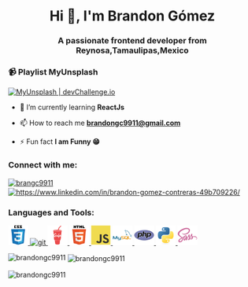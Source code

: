 <h1 align="center">Hi 👋, I'm Brandon Gómez</h1>
<h3 align="center">A passionate frontend developer from Reynosa,Tamaulipas,Mexico</h3>

### 📹 Playlist MyUnsplash 
<a href='https://youtube.com/playlist?list=PL3DIVY-hAxSyq-ePNRZE0Jz1VRfwfXWNc&si=8C8KhAqShji4Koxp' target='_blank'>
  <img width='30%' src='https://i.ytimg.com/vi/tmqhkwx6gjk/hqdefault.jpg?sqp=-oaymwExCNACELwBSFryq4qpAyMIARUAAIhCGAHwAQH4Af4JgALQBYoCDAgAEAEYNSATKH8wDw==&rs=AOn4CLDyeKJcx08cx_0-c0ImuVtBg9qCPg' alt='MyUnsplash | devChallenge.io' />
</a>

- 🌱 I’m currently learning **ReactJs**

- 📫 How to reach me **brandongc9911@gmail.com**

- ⚡ Fun fact **I am Funny 😁**

<h3 align="left">Connect with me:</h3>
<p align="left">
<a href="https://twitter.com/brangc9911" target="blank"><img align="center" src="https://raw.githubusercontent.com/rahuldkjain/github-profile-readme-generator/master/src/images/icons/Social/twitter.svg" alt="brangc9911" height="30" width="40" /></a>
<a href="https://linkedin.com/in/https://www.linkedin.com/in/brandon-gomez-contreras-49b709226/" target="blank"><img align="center" src="https://raw.githubusercontent.com/rahuldkjain/github-profile-readme-generator/master/src/images/icons/Social/linked-in-alt.svg" alt="https://www.linkedin.com/in/brandon-gomez-contreras-49b709226/" height="30" width="40" /></a>
</p>

<h3 align="left">Languages and Tools:</h3>
<p align="left"> <a href="https://www.w3schools.com/css/" target="_blank" rel="noreferrer"> <img src="https://raw.githubusercontent.com/devicons/devicon/master/icons/css3/css3-original-wordmark.svg" alt="css3" width="40" height="40"/> </a> <a href="https://git-scm.com/" target="_blank" rel="noreferrer"> <img src="https://www.vectorlogo.zone/logos/git-scm/git-scm-icon.svg" alt="git" width="40" height="40"/> </a> <a href="https://gulpjs.com" target="_blank" rel="noreferrer"> <img src="https://raw.githubusercontent.com/devicons/devicon/master/icons/gulp/gulp-plain.svg" alt="gulp" width="40" height="40"/> </a> <a href="https://www.w3.org/html/" target="_blank" rel="noreferrer"> <img src="https://raw.githubusercontent.com/devicons/devicon/master/icons/html5/html5-original-wordmark.svg" alt="html5" width="40" height="40"/> </a> <a href="https://developer.mozilla.org/en-US/docs/Web/JavaScript" target="_blank" rel="noreferrer"> <img src="https://raw.githubusercontent.com/devicons/devicon/master/icons/javascript/javascript-original.svg" alt="javascript" width="40" height="40"/> </a> <a href="https://www.mysql.com/" target="_blank" rel="noreferrer"> <img src="https://raw.githubusercontent.com/devicons/devicon/master/icons/mysql/mysql-original-wordmark.svg" alt="mysql" width="40" height="40"/> </a> <a href="https://www.php.net" target="_blank" rel="noreferrer"> <img src="https://raw.githubusercontent.com/devicons/devicon/master/icons/php/php-original.svg" alt="php" width="40" height="40"/> </a> <a href="https://www.python.org" target="_blank" rel="noreferrer"> <img src="https://raw.githubusercontent.com/devicons/devicon/master/icons/python/python-original.svg" alt="python" width="40" height="40"/> </a> <a href="https://sass-lang.com" target="_blank" rel="noreferrer"> <img src="https://raw.githubusercontent.com/devicons/devicon/master/icons/sass/sass-original.svg" alt="sass" width="40" height="40"/> </a> </p>

<p><img align="left" src="https://github-readme-stats.vercel.app/api/top-langs?username=brandongc9911&show_icons=true&locale=en&layout=compact" alt="brandongc9911" /></p>

<p>&nbsp;<img align="center" src="https://github-readme-stats.vercel.app/api?username=brandongc9911&show_icons=true&locale=en" alt="brandongc9911" /></p>

<p><img align="center" src="https://github-readme-streak-stats.herokuapp.com/?user=brandongc9911&" alt="brandongc9911" /></p>


